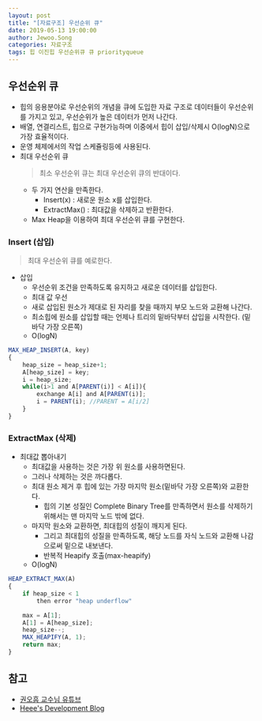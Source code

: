 ```yaml
---
layout: post
title: "[자료구조] 우선순위 큐"
date: 2019-05-13 19:00:00
author: Jewoo.Song
categories: 자료구조
tags: 힙 이진힙 우선순위큐 큐 priorityqueue
---
```


## 우선순위 큐

- 힙의 응용분야로 우선순위의 개념을 큐에 도입한 자료 구조로 데이터들이 우선순위를 가지고 있고, 우선순위가 높은 데이터가 먼저 나간다.
- 배열, 연결리스트, 힙으로 구현가능하며 이중에서 힙이 삽입/삭제시 O(logN)으로 가장 효율적이다.
- 운영 체제에서의 작업 스케쥴링등에 사용된다.
- 최대 우선순위 큐
  > 최소 우선순위 큐는 최대 우선순위 큐의 반대이다.
  - 두 가지 연산을 만족한다.
    - Insert(x) : 새로운 원소 x를 삽입한다.
    - ExtractMax() : 최대값을 삭제하고 반환한다.
  - Max Heap을 이용하여 최대 우선순위 큐를 구현한다.

### Insert (삽입)

> 최대 우선순위 큐를 예로한다.

- 삽입
  - 우선순위 조건을 만족하도록 유지하고 새로운 데이터를 삽입한다.
  - 최대 값 우선
  - 새로 삽입된 원소가 제대로 된 자리를 찾을 때까지 부모 노드와 교환해 나간다.
  - 최소힙에 원소를 삽입할 때는 언제나 트리의 밑바닥부터 삽입을 시작한다. (밑바닥 가장 오른쪽)
  - O(logN)

```js
MAX_HEAP_INSERT(A, key)
{
    heap_size = heap_size+1;
    A[heap_size] = key;
    i = heap_size;
    while(i>1 and A[PARENT(i)] < A[i]){
        exchange A[i] and A[PARENT(i)];
        i = PARENT(i); //PARENT = A[i/2]
    }
}
```

### ExtractMax (삭제)

- 최대값 뽑아내기
  - 최대값을 사용하는 것은 가장 위 원소를 사용하면된다.
  - 그러나 삭제하는 것은 까다롭다.
  - 최대 원소 제거 후 힙에 있는 가장 마지막 원소(밑바닥 가장 오른쪽)와 교환한다.
    - 힙의 기본 성질인 Complete Binary Tree를 만족하면서 원소를 삭제하기 위해서는 맨 마지막 노드 밖에 없다.
  - 마지막 원소와 교환하면, 최대힙의 성질이 깨지게 된다.
    - 그리고 최대힙의 성질을 만족하도록, 해당 노드를 자식 노드와 교환해 나감으로써 밑으로 내보낸다.
    - 반복적 Heapify 호출(max-heapify)
  - O(logN)

```js
HEAP_EXTRACT_MAX(A)
{
    if heap_size < 1
        then error "heap underflow"

    max = A[1];
    A[1] = A[heap_size];
    heap_size--;
    MAX_HEAPIFY(A, 1);
    return max;
}
```

## 참고

- [권오흠 교수님 유튜브](https://www.youtube.com/watch?v=2bp2ZSS3O0g&list=PL52K_8WQO5oUuH06MLOrah4h05TZ4n38l&index=15)
- [Heee's Development Blog](https://gmlwjd9405.github.io/)
